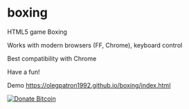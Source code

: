 # boxing
HTML5 game Boxing

Works with modern browsers (FF, Chrome), keyboard control

Best compatibility with Chrome

Have a fun!

Demo https://olegpatron1992.github.io/boxing/index.html

[![Donate Bitcoin](https://img.shields.io/badge/donate-bitcoin-orange.svg)](https://olegpatron1992.github.io/)
